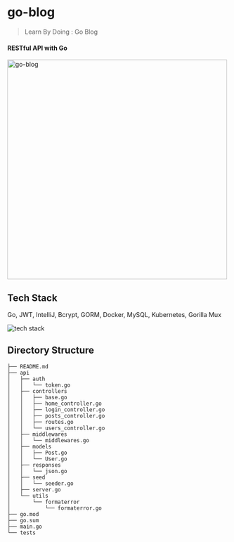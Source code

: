 # go-blog
> Learn By Doing : Go Blog  

#### RESTful API with Go  
<img width="500" alt="go-blog" src="https://user-images.githubusercontent.com/48475824/74310185-e6803980-4daf-11ea-97f1-96a053d9dc5f.png">

## Tech Stack
Go, JWT, IntelliJ, Bcrypt, GORM, Docker, MySQL, Kubernetes, Gorilla Mux

![tech stack](https://user-images.githubusercontent.com/48475824/74404146-fc9fff80-4e6c-11ea-90f9-9fce0c92a77d.png)

## Directory Structure
```
├── README.md
├── api
│   ├── auth
│   │   └── token.go
│   ├── controllers
│   │   ├── base.go
│   │   ├── home_controller.go
│   │   ├── login_controller.go
│   │   ├── posts_controller.go
│   │   ├── routes.go
│   │   └── users_controller.go
│   ├── middlewares
│   │   └── middlewares.go
│   ├── models
│   │   ├── Post.go
│   │   └── User.go
│   ├── responses
│   │   └── json.go
│   ├── seed
│   │   └── seeder.go
│   ├── server.go
│   └── utils
│       └── formaterror
│           └── formaterror.go
├── go.mod
├── go.sum
├── main.go
└── tests
```
